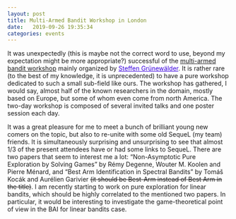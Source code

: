 ```yaml
---
layout: post
title: Multi-Armed Bandit Workshop in London
date:   2019-09-26 19:35:34
categories: events
---
```


It was unexpectedly (this is maybe not the correct word to use, beyond my expectation might be more appropriate?) successful of the <a href="https://grunewalder.blog/workshop-on-multi-armed-bandits-2019/">multi-armed bandit workshop</a> mainly organized by <a href="https://grunewalder.blog/" style="color:#3A01DF">Steffen Grünewälder</a>. It is rather rare (to the best of my knowledge, it is unprecedented) to have a pure workshop dedicated to such a small sub-field like ours. The workshop has gathered, I would say, almost half of the known researchers in the domain, mostly based on Europe, but some of whom even come from north America. The two-day workshop is composed of several invited talks and one poster session each day.

It was a great pleasure for me to meet a bunch of brilliant young new comers on the topic, but also to re-unite with some old SequeL (my team) friends. It is simultaneously surprising and unsurprising to see that almost 1/3 of the present attendees have or had some links to SequeL. There are two papers that seem to interest me a lot: “Non-Asymptotic Pure Exploration by Solving Games” by Rémy Degenne, Wouter M. Koolen and Pierre Ménard, and “Best Arm Identification in Spectral Bandits” by Tomáš Kocák and Aurélien Garivier <s>(it should be Best-Arm instead of Best Arm in the title)</s>. I am recently starting to work on pure exploration for linear bandits, which should be highly correlated to the mentioned two papers. In particular, it would be interesting to investigate the game-theoretical point of view in the BAI for linear bandits case.
